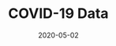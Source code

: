 ---
title: COVID-19 Data
projectLink: https://covid19.sznm.dev
repoLink: https://github.com/sozonome/covid-19-data
description: COVID-19 Data App built with Gatsby and TailwindCSS. Powered by @mathdroid's covid-19-api. 
date: "2020-05-02"
thumbnail: "/app_icons/icon-covid-19-data.png"
highlight: true
appStoreLink:
playStoreLink:
---